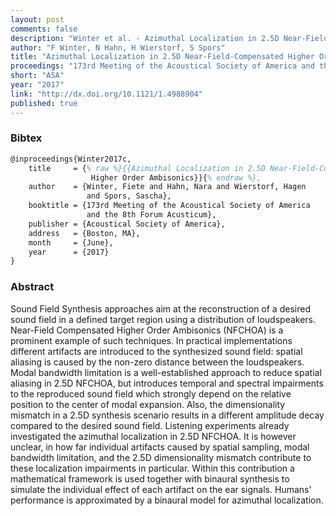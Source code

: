 ```yaml
---
layout: post
comments: false
description: "Winter et al. - Azimuthal Localization in 2.5D Near-Field-Compensated Higher Order Ambisonics"
author: "F Winter, N Hahn, H Wierstorf, S Spors"
title: "Azimuthal Localization in 2.5D Near-Field-Compensated Higher Order Ambisonics"
proceedings: "173rd Meeting of the Acoustical Society of America and the 8th Forum Acusticum"
short: "ASA"
year: "2017"
link: "http://dx.doi.org/10.1121/1.4988904"
published: true
---
```


### Bibtex

```latex
@inproceedings{Winter2017c,
    title     = {% raw %}{{Azimuthal Localization in 2.5D Near-Field-Compensated
                  Higher Order Ambisonics}}{% endraw %},
    author    = {Winter, Fiete and Hahn, Nara and Wierstorf, Hagen
                 and Spors, Sascha},
    booktitle = {173rd Meeting of the Acoustical Society of America
                 and the 8th Forum Acusticum},
    publisher = {Acoustical Society of America},
    address   = {Boston, MA},
    month     = {June},
    year      = {2017}
}
```

### Abstract

Sound Field Synthesis approaches aim at the reconstruction of a desired sound
field in a defined target region using a distribution of loudspeakers.
Near-Field Compensated Higher Order Ambisonics (NFCHOA) is a prominent example
of such techniques. In practical implementations different artifacts are
introduced to the synthesized sound field: spatial aliasing is caused by the
non-zero distance between the loudspeakers. Modal bandwidth limitation is a
well-established approach to reduce spatial aliasing in 2.5D NFCHOA, but
introduces temporal and spectral impairments to the reproduced sound field which
strongly depend on the relative position to the center of modal expansion. Also,
the dimensionality mismatch in a 2.5D synthesis scenario results in a different
amplitude decay compared to the desired sound field. Listening experiments
already investigated the azimuthal localization in 2.5D NFCHOA. It is however
unclear, in how far individual artifacts caused by spatial sampling, modal
bandwidth limitation, and the 2.5D dimensionality mismatch contribute to these
localization impairments in particular. Within this contribution a mathematical
framework is used together with binaural synthesis to simulate the individual
effect of each artifact on the ear signals. Humans' performance is approximated
by a binaural model for azimuthal localization.

